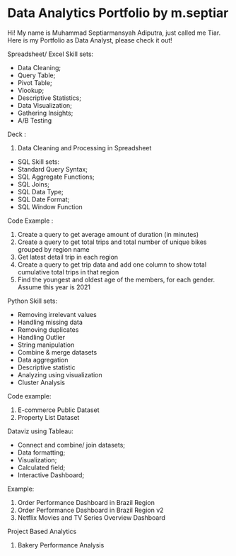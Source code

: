 # Data Analytics Portfolio by m.septiar

Hi! My name is Muhammad Septiarmansyah Adiputra, just called me Tiar. Here is my Portfolio as Data Analyst, please check it out!

Spreadsheet/ Excel Skill sets:

* Data Cleaning;
* Query Table;
* Pivot Table;
* Vlookup;
* Descriptive Statistics;
* Data Visualization;
* Gathering Insights;
* A/B Testing

Deck :
1. Data Cleaning and Processing in Spreadsheet

* SQL Skill sets:
* Standard Query Syntax;
* SQL Aggregate Functions;
* SQL Joins;
* SQL Data Type;
* SQL Date Format;
* SQL Window Function

Code Example :
1. Create a query to get average amount of duration (in minutes)
2. Create a query to get total trips and total number of unique bikes grouped by region name
3. Get latest detail trip in each region
4. Create a query to get trip data and add one column to show total cumulative total trips in that region
5. Find the youngest and oldest age of the members, for each gender. Assume this year is 2021

Python Skill sets:
* Removing irrelevant values
* Handling missing data
* Removing duplicates
* Handling Outlier
* String manipulation
* Combine & merge datasets
* Data aggregation
* Descriptive statistic
* Analyzing using visualization
* Cluster Analysis

Code example:
1. E-commerce Public Dataset
2. Property List Dataset

Dataviz using Tableau:
* Connect and combine/ join datasets;
* Data formatting;
* Visualization;
* Calculated field;
* Interactive Dashboard;

Example:
1. Order Performance Dashboard in Brazil Region
2. Order Performance Dashboard in Brazil Region v2
3. Netflix Movies and TV Series Overview Dashboard

Project Based Analytics
1. Bakery Performance Analysis
